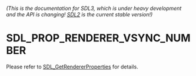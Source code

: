###### (This is the documentation for SDL3, which is under heavy development and the API is changing! [SDL2](https://wiki.libsdl.org/SDL2/) is the current stable version!)
# SDL_PROP_RENDERER_VSYNC_NUMBER

Please refer to [SDL_GetRendererProperties](SDL_GetRendererProperties) for details.

